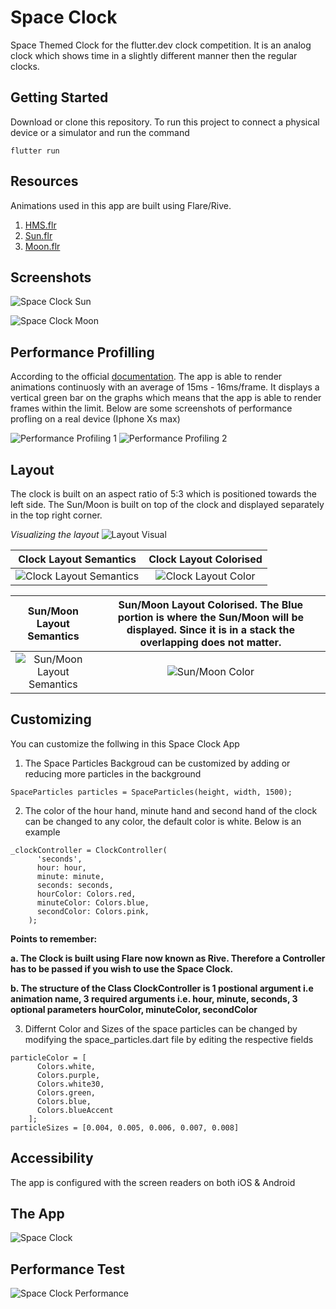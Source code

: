 # Space Clock
Space Themed Clock for the flutter.dev clock competition. It is an analog clock which shows time in a slightly different manner then the regular clocks.

## Getting Started
Download or clone this repository. To run this project to connect a physical device or a simulator and run the command 
``` 
flutter run 
```

## Resources
Animations used in this app are built using Flare/Rive.

1. [HMS.flr](https://rive.app/a/lokesh/files/flare/hms)
2. [Sun.flr](https://rive.app/a/lokesh/files/flare/sun-2)
3. [Moon.flr](https://rive.app/a/lokesh/files/flare/moon)


## Screenshots

![Space Clock Sun](https://github.com/lokesh051/Flutter-Space-Clock/blob/master/ScreenShots/Space%20Clock%20Moon.png)

![Space Clock Moon](https://github.com/lokesh051/Flutter-Space-Clock/blob/master/ScreenShots/Space%20Clock%20Sun.png)


## Performance Profilling
According to the official [documentation](https://flutter.dev/docs/perf/rendering/ui-performance#the-performance-overlay). The app is able to render animations continuosly with an average of 15ms - 16ms/frame. It displays a vertical green bar on the graphs which means that the app is able to render frames within the limit. Below are some screenshots of performance profling on a real device (Iphone Xs max)

![Performance Profiling 1](https://github.com/lokesh051/Flutter-Space-Clock/blob/master/ScreenShots/IMG_7077.PNG)
![Performance Profiling 2](https://github.com/lokesh051/Flutter-Space-Clock/blob/master/ScreenShots/IMG_7078.PNG)

## Layout
The clock is built on an aspect ratio of 5:3 which is positioned towards the left side. The Sun/Moon is built on top of the clock and displayed separately in the top right corner.

*Visualizing the layout*
![Layout Visual](https://github.com/lokesh051/Flutter-Space-Clock/blob/master/ScreenShots/Visual.png)

Clock Layout Semantics            |  Clock Layout Colorised
:-------------------------:|:-------------------------:
![Clock Layout Semantics](https://github.com/lokesh051/Flutter-Space-Clock/blob/master/ScreenShots/flutter_06.png)  |  ![Clock Layout Color](https://github.com/lokesh051/Flutter-Space-Clock/blob/master/ScreenShots/Layout.png)

Sun/Moon Layout Semantics            |  Sun/Moon Layout Colorised. The Blue portion is where the Sun/Moon will be displayed. Since it is in a stack the overlapping does not matter.
:-------------------------:|:-------------------------:
![Sun/Moon Layout Semantics](https://github.com/lokesh051/Flutter-Space-Clock/blob/master/ScreenShots/flutter_04.png)  |  ![Sun/Moon Color](https://github.com/lokesh051/Flutter-Space-Clock/blob/master/ScreenShots/Aspect.png)

## Customizing
You can customize the follwing in this Space Clock App
1. The Space Particles Backgroud can be customized by adding or reducing more particles in the background
```
SpaceParticles particles = SpaceParticles(height, width, 1500);
```
2. The color of the hour hand, minute hand and second hand of the clock can be changed to any color, the default color is white. Below is an example
```
_clockController = ClockController(
      'seconds',
      hour: hour,
      minute: minute,
      seconds: seconds,
      hourColor: Colors.red,
      minuteColor: Colors.blue,
      secondColor: Colors.pink,
    );
```
**Points to remember:**

**a. The Clock is built using Flare now known as Rive. Therefore a Controller has to be passed if you wish to use the Space Clock.**

**b. The structure of the Class ClockController is 1 postional argument i.e animation name, 3 required arguments i.e. hour, minute, seconds, 3 optional parameters hourColor, minuteColor, secondColor**

3. Differnt Color and Sizes of the space particles can be changed by modifying the space_particles.dart file by editing the respective fields
```
particleColor = [
      Colors.white,
      Colors.purple,
      Colors.white30,
      Colors.green,
      Colors.blue,
      Colors.blueAccent
    ];
particleSizes = [0.004, 0.005, 0.006, 0.007, 0.008]

```
## Accessibility
The app is configured with the screen readers on both iOS & Android
## The App
![Space Clock](https://github.com/lokesh051/Flutter-Space-Clock/blob/master/ScreenShots/space%20clock.gif)

## Performance Test
![Space Clock Performance](https://github.com/lokesh051/Flutter-Space-Clock/blob/master/ScreenShots/performance.gif)


